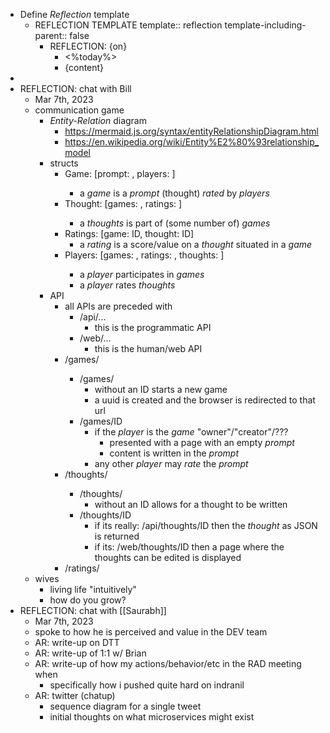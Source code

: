 - Define _Reflection_ template
	- REFLECTION TEMPLATE
	  template:: reflection
	  template-including-parent:: false
		- REFLECTION: {on}
			- <%today%>
			- {content}
-
- REFLECTION: chat with Bill
	- Mar 7th, 2023
	- communication game
		- _Entity-Relation_ diagram
			- https://mermaid.js.org/syntax/entityRelationshipDiagram.html
			- https://en.wikipedia.org/wiki/Entity%E2%80%93relationship_model
		- structs
			- Game: [prompt: <link-to-thought>, players: <links-to-players>]
				- a *game* is a *prompt* (thought) *rated* by *players*
			- Thought: [games: <links-to-games>, ratings: <links-to-ratings>]
				- a *thoughts* is part of (some number of) *games*
			- Ratings: [game: ID, thought: ID]
				- a *rating* is a score/value on a *thought* situated in a *game*
			- Players: [games: <links-to-games>, ratings: <links-to-ratings>, thoughts: <links-to-thoughts>]
				- a *player* participates in *games*
				- a *player* rates *thoughts*
		- API
			- all APIs are preceded with
				- /api/...
					- this is the programmatic API
				- /web/...
					- this is the human/web API
			- /games/<ID>
				- /games/
					- without an ID starts a new game
					- a uuid is created and the browser is redirected to that url
				- /games/ID
					- if the *player* is the *game* "owner"/"creator"/???
						- presented with a page with an empty *prompt*
						- content is written in the *prompt*
					- any other *player* may *rate* the *prompt*
			- /thoughts/<ID>
				- /thoughts/
					- without an ID allows for a thought to be written
				- /thoughts/ID
					- if its really: /api/thoughts/ID then the *thought* as JSON is returned
					- if its: /web/thoughts/ID then a page where the thoughts can be edited is displayed
			- /ratings/<ID>
	- wives
		- living life "intuitively"
		- how do you grow?
- REFLECTION: chat with [[Saurabh]]
	- Mar 7th, 2023
	- spoke to how he is perceived and value in the DEV team
	- AR: write-up on DTT
	- AR: write-up of 1:1 w/ Brian
	- AR: write-up of how my actions/behavior/etc in the RAD meeting when
		- specifically how i pushed quite hard on indranil
	- AR: twitter (chatup)
		- sequence diagram for a single tweet
		- initial thoughts on what microservices might exist